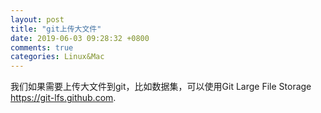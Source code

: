 ```yaml
---
layout: post
title: "git上传大文件"
date: 2019-06-03 09:28:32 +0800
comments: true
categories: Linux&Mac
---
```

我们如果需要上传大文件到git，比如数据集，可以使用Git Large File Storage <https://git-lfs.github.com>.

